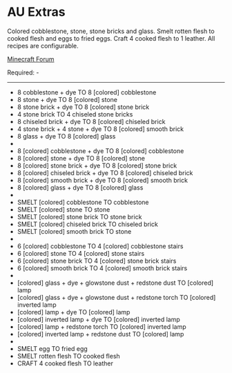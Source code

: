 AU Extras
==========

Colored cobblestone, stone, stone bricks and glass.
Smelt rotten flesh to cooked flesh and eggs to fried eggs.
Craft 4 cooked flesh to 1 leather.
All recipes are configurable.

[Minecraft Forum](http://www.minecraftforum.net/topic/1945197-)

Required: -

***

* 8 cobblestone + dye TO 8 [colored] cobblestone
* 8 stone + dye TO 8 [colored] stone
* 8 stone brick + dye TO 8 [colored] stone brick
* 4 stone brick TO 4 chiseled stone bricks
* 8 chiseled brick + dye TO 8 [colored] chiseled brick
* 4 stone brick + 4 stone + dye TO 8 [colored] smooth brick
* 8 glass + dye TO 8 [colored] glass
* 
* 8 [colored] cobblestone + dye TO 8 [colored] cobblestone
* 8 [colored] stone + dye TO 8 [colored] stone
* 8 [colored] stone brick + dye TO 8 [colored] stone brick
* 8 [colored] chiseled brick + dye TO 8 [colored] chiseled brick
* 8 [colored] smooth brick + dye TO 8 [colored] smooth brick
* 8 [colored] glass + dye TO 8 [colored] glass
* 
* SMELT [colored] cobblestone TO cobblestone
* SMELT [colored] stone TO stone
* SMELT [colored] stone brick TO stone brick
* SMELT [colored] chiseled brick TO chiseled brick
* SMELT [colored] smooth brick TO stone
* 
* 6 [colored] cobblestone TO 4 [colored] cobblestone stairs
* 6 [colored] stone TO 4 [colored] stone stairs
* 6 [colored] stone brick TO 4 [colored] stone brick stairs
* 6 [colored] smooth brick TO 4 [colored] smooth brick stairs
* 
* [colored] glass + dye + glowstone dust + redstone dust TO [colored] lamp
* [colored] glass + dye + glowstone dust + redstone torch TO [colored] inverted lamp
* [colored] lamp + dye TO [colored] lamp
* [colored] inverted lamp + dye TO [colored] inverted lamp
* [colored] lamp + redstone torch TO [colored] inverted lamp
* [colored] inverted lamp + redstone dust TO [colored] lamp
* 
* SMELT egg TO fried egg
* SMELT rotten flesh TO cooked flesh
* CRAFT 4 cooked flesh TO leather
